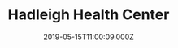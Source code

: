 ---
date: 2019-05-15T11:00:09.000Z
title: Hadleigh Health Center
latitude: 52.04278242460923
longitude: 0.9526472708536168
category: checkin
---